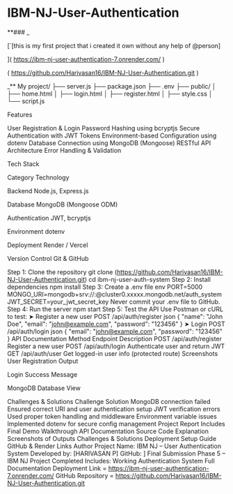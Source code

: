 # IBM-NJ-User-Authentication

**### _

[`[this is my first project that i created it own without any help of @person]

]( https://ibm-nj-user-authentication-7.onrender.com/ )

( https://github.com/Harivasan16/IBM-NJ-User-Authentication.git )

_**
My project/
├── server.js
├── package.json
├── .env
├── public/
│ ├── home.html
│ ├── login.html
│ ├── register.html
│ ├── style.css
│ └── script.js

Features

User Registration & Login
Password Hashing using bcryptjs
Secure Authentication with JWT Tokens
Environment-based Configuration using dotenv
Database Connection using MongoDB (Mongoose)
RESTful API Architecture
Error Handling & Validation

Tech Stack

Category
Technology

Backend
Node.js, Express.js

Database
MongoDB (Mongoose ODM)

Authentication
JWT, bcryptjs

Environment
dotenv

Deployment
Render / Vercel

Version Control
Git & GitHub

Step 1: Clone the repository
git clone (https://github.com/Harivasan16/IBM-NJ-User-Authentication.git)
cd ibm-nj-user-auth-system
Step 2: Install dependencies
npm install
Step 3: Create a .env file
env
PORT=5000
MONGO_URI=mongodb+srv://:@cluster0.xxxxx.mongodb.net/auth_system
JWT_SECRET=your_jwt_secret_key
Never commit your .env file to GitHub.
Step 4: Run the server
npm start
Step 5: Test the API
Use Postman or cURL to test:
➤ Register a new user
POST /api/auth/register
json
{
"name": "John Doe",
"email": "john@example.com",
"password": "123456"
}
➤ Login
POST /api/auth/login
json
{
"email": "john@example.com",
"password": "123456"
}
API Documentation
Method Endpoint Description
POST /api/auth/register Register a new user
POST /api/auth/login Authenticate user and return JWT
GET /api/auth/user Get logged-in user info (protected route)
Screenshots
User Registration Output

Login Success Message

MongoDB Database View

Challenges & Solutions
Challenge Solution
MongoDB connection failed Ensured correct URI and user authentication setup
JWT verification errors Used proper token handling and middleware
Environment variable issues Implemented dotenv for secure config management
Project Report Includes
Final Demo Walkthrough
API Documentation
Source Code Explanation
Screenshots of Outputs
Challenges & Solutions
Deployment Setup Guide
GitHub & Render Links
Author
Project Name: IBM NJ – User Authentication System
Developed by: [HARIVASAN P]
GitHub: ]
Final Submission
Phase 5 – IBM NJ Project Completed
Includes:
Working Authentication System
Full Documentation
Deployment Link   = https://ibm-nj-user-authentication-7.onrender.com/
GitHub Repository = https://github.com/Harivasan16/IBM-NJ-User-Authentication.git

